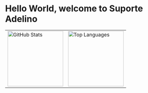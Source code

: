 # Hello World, welcome to Suporte Adelino

<table>
  <tr>
    <td>
      <a href="https://github.com/SuporteAdelino">
        <img height="180em" src="https://github-readme-stats.vercel.app/api?username=SuporteAdelino&show_icons=true&layout=compact&langs_count=6&theme=tokyonight" alt="GitHub Stats"/>
      </a>
    </td>
    <td>
      <a href="https://github.com/SuporteAdelino">
        <img height="180em" src="https://github-readme-stats.vercel.app/api/top-langs/?username=SuporteAdelino&layout=compact&langs_count=6&theme=tokyonight" alt="Top Languages"/>
      </a>
    </td>
  </tr>
</table>
